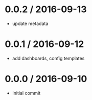 
0.0.2 / 2016-09-13
==================

  * update metadata


0.0.1 / 2016-09-12
==================

  * add dashboards, config templates

0.0.0 / 2016-09-10
==================

 * Initial commit
